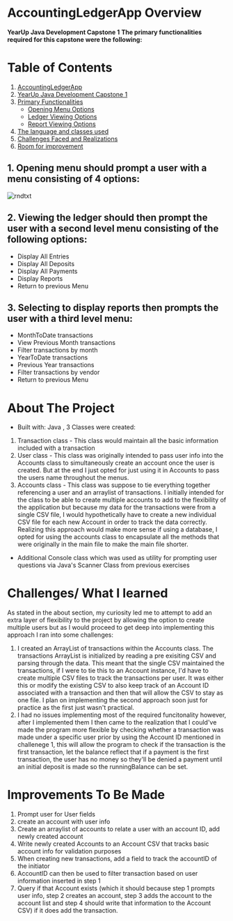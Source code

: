 # AccountingLedgerApp Overview
**YearUp Java Development Capstone 1**
**The primary functionalities required for this capstone were the following:**
# Table of Contents

1. [AccountingLedgerApp](#accountingledgerapp)
2. [YearUp Java Development Capstone 1](#yearup-java-development-capstone-1)
3. [Primary Functionalities](#primary-functionalities)
   - [Opening Menu Options](#1-opening-menu-should-prompt-a-user-with-a-menu-consisting-of-4-options)
   - [Ledger Viewing Options](#2-viewing-the-ledger-should-then-prompt-the-user-with-a-second-level-menu-consisting-of-the-following-options)
   - [Report Viewing Options](#3-selecting-to-display-reports-then-prompts-the-user-with-a-third-level-menu)
4. [The language and classes used](#about-the-project)
5. [Challenges Faced and Realizations](#challenges/-what-i-learned)
6. [Room for improvement](#improvements-to-be-made)







   

## 1. Opening menu should prompt a user with a menu consisting of 4 options:
![rndtxt](/StaticAssets/capstonewalkthrough1.jpg)








  
## 2. Viewing the ledger should then prompt the user with a second level menu consisting of the following options:
 - Display All Entries
 - Display All Deposits
 - Display All Payments
 - Display Reports
 - Return to previous Menu









## 3. Selecting to display reports then prompts the user with a third level menu:
 - MonthToDate transactions
 - View Previous Month transactions
 - Filter transactions by month 
 - YearToDate transactions
 - Previous Year transactions
 - Filter transactions by vendor
 - Return to previous Menu









# About The Project
- Built with: Java , 3 Classes were created:
1. Transaction class - This class would maintain all the basic information included with a transaction
2. User class - This class was originally intended to pass user info into the Accounts class to simultaneously create an account once the user is created. But at the end I just opted for just using it in Accounts to pass the users name throughout the menus.
3. Accounts class - This class was suppose to tie everything together referencing a user and an arraylist of transactions. I initially intended for the class to be able to create multiple accounts to add to the flexibility of the application but because my data for the transactions were from a single CSV file, I would hypothetically have to create a new individual CSV file for each new Account in order to track the data correctly. Realizing this approach would make more sense if using a database, I opted for using the accounts class to encapsulate all the methods that were originally in the main file to make the main file shorter.
- Additional Console class which was used as utility for prompting user questions via Java's Scanner Class from previous exercises









# Challenges/ What I learned
As stated in the about section, my curiosity led me to attempt to add an extra layer of flexibility to the project by allowing the option to create multiple users but as I would proceed to get deep into implementing this approach I ran into some challenges:
1. I created an ArrayList of transactions within the Accounts class. The transactions ArrayList is initialized by reading a pre exisiting CSV and parsing through the data. This meant that the single CSV maintained the transactions, if I were to tie this to an Account instance, I'd have to create multiple CSV files to track the transactions per user. It was either this or modify the existing CSV to also keep track of an Account ID associated with a transaction and then that will allow the CSV to stay as one file. I plan on implementing the second approach soon just for practice as the first just wasn't practical.
2. I had no issues implementing most of the required funcitonality however, after I implemented them I then came to the realization that I could've made the program more flexible by checking whether a transaction was made under a specific user prior by using the Account ID mentioned in challenege 1, this will allow the program to check if the transaction is the first transaction, let the balance reflect that if a payment is the first transaction, the user has no money so they'll be denied a payment until an initial deposit is made so the runningBalance can be set.









# Improvements To Be Made
1. Prompt user for User fields
2. create an account with user info
3. Create an arraylist of accounts to relate a user with an account ID, add newly created account
4. Write newly created Accounts to an Account CSV that tracks basic account info for validation purposes
5. When creating new transactions, add a field to track the accountID of the initiator
6. AccountID can then be used to filter transaction based on user information inserted in step 1
7. Query if that Account exists (which it should because step 1 prompts user info, step 2 creates an account, step 3 adds the account to the account list and step 4 should write that information to the Account CSV) if it does add the transaction. 
